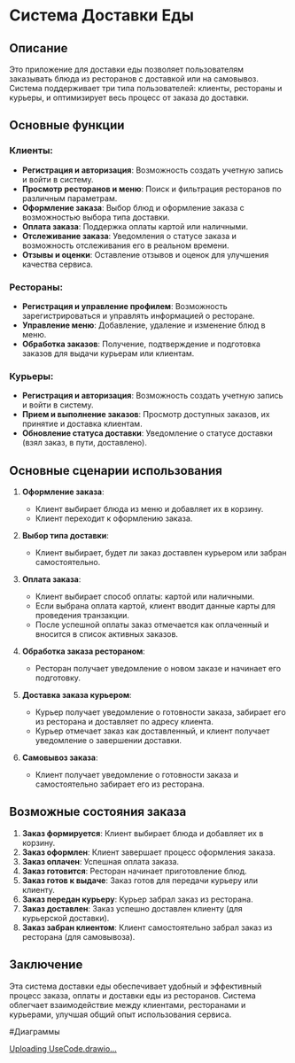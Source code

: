 # Система Доставки Еды

## Описание

Это приложение для доставки еды позволяет пользователям заказывать блюда из ресторанов с доставкой или на самовывоз. Система поддерживает три типа пользователей: клиенты, рестораны и курьеры, и оптимизирует весь процесс от заказа до доставки.

## Основные функции

### Клиенты:
- **Регистрация и авторизация**: Возможность создать учетную запись и войти в систему.
- **Просмотр ресторанов и меню**: Поиск и фильтрация ресторанов по различным параметрам.
- **Оформление заказа**: Выбор блюд и оформление заказа с возможностью выбора типа доставки.
- **Оплата заказа**: Поддержка оплаты картой или наличными.
- **Отслеживание заказа**: Уведомления о статусе заказа и возможность отслеживания его в реальном времени.
- **Отзывы и оценки**: Оставление отзывов и оценок для улучшения качества сервиса.

### Рестораны:
- **Регистрация и управление профилем**: Возможность зарегистрироваться и управлять информацией о ресторане.
- **Управление меню**: Добавление, удаление и изменение блюд в меню.
- **Обработка заказов**: Получение, подтверждение и подготовка заказов для выдачи курьерам или клиентам.

### Курьеры:
- **Регистрация и авторизация**: Возможность создать учетную запись и войти в систему.
- **Прием и выполнение заказов**: Просмотр доступных заказов, их принятие и доставка клиентам.
- **Обновление статуса доставки**: Уведомление о статусе доставки (взял заказ, в пути, доставлено).

## Основные сценарии использования

1. **Оформление заказа**:
   - Клиент выбирает блюда из меню и добавляет их в корзину.
   - Клиент переходит к оформлению заказа.

2. **Выбор типа доставки**:
   - Клиент выбирает, будет ли заказ доставлен курьером или забран самостоятельно.

3. **Оплата заказа**:
   - Клиент выбирает способ оплаты: картой или наличными.
   - Если выбрана оплата картой, клиент вводит данные карты для проведения транзакции.
   - После успешной оплаты заказ отмечается как оплаченный и вносится в список активных заказов.

4. **Обработка заказа рестораном**:
   - Ресторан получает уведомление о новом заказе и начинает его подготовку.

5. **Доставка заказа курьером**:
   - Курьер получает уведомление о готовности заказа, забирает его из ресторана и доставляет по адресу клиента.
   - Курьер отмечает заказ как доставленный, и клиент получает уведомление о завершении доставки.

6. **Самовывоз заказа**:
   - Клиент получает уведомление о готовности заказа и самостоятельно забирает его из ресторана.

## Возможные состояния заказа

1. **Заказ формируется**: Клиент выбирает блюда и добавляет их в корзину.
2. **Заказ оформлен**: Клиент завершает процесс оформления заказа.
3. **Заказ оплачен**: Успешная оплата заказа.
4. **Заказ готовится**: Ресторан начинает приготовление блюд.
5. **Заказ готов к выдаче**: Заказ готов для передачи курьеру или клиенту.
6. **Заказ передан курьеру**: Курьер забрал заказ из ресторана.
7. **Заказ доставлен**: Заказ успешно доставлен клиенту (для курьерской доставки).
8. **Заказ забран клиентом**: Клиент самостоятельно забрал заказ из ресторана (для самовывоза).

## Заключение

Эта система доставки еды обеспечивает удобный и эффективный процесс заказа, оплаты и доставки еды из ресторанов. Система облегчает взаимодействие между клиентами, ресторанами и курьерами, улучшая общий опыт использования сервиса.

#Диаграммы

[Uploading UseCode.drawio…]()
